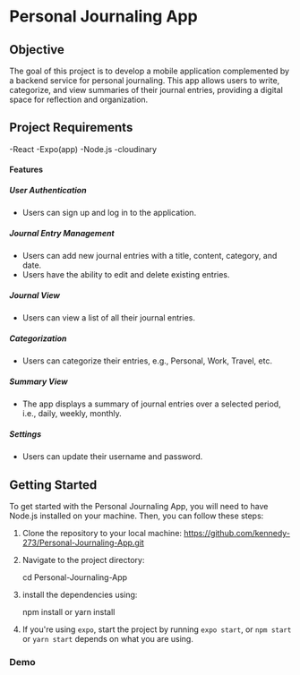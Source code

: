 # Personal Journaling App

## Objective

The goal of this project is to develop a mobile application complemented by a backend service for personal journaling. This app allows users to write, categorize, and view summaries of their journal entries, providing a digital space for reflection and organization.

## Project Requirements
-React
-Expo(app)
-Node.js
-cloudinary

#### Features

##### User Authentication

- Users can sign up and log in to the application.

##### Journal Entry Management

- Users can add new journal entries with a title, content, category, and date.
- Users have the ability to edit and delete existing entries.

##### Journal View

- Users can view a list of all their journal entries.

##### Categorization

- Users can categorize their entries, e.g., Personal, Work, Travel, etc.

##### Summary View

- The app displays a summary of journal entries over a selected period, i.e., daily, weekly, monthly.

##### Settings

- Users can update their username and password.

## Getting Started

To get started with the Personal Journaling App, you will need to have Node.js installed on your machine. Then, you can follow these steps:

1. Clone the repository to your local machine: https://github.com/kennedy-273/Personal-Journaling-App.git

2. Navigate to the project directory:

    cd Personal-Journaling-App

3. install the dependencies using:

    npm install
        or
    yarn install


3. If you're using `expo`, start the project by running `expo start`, or  `npm start ` or `yarn start` depends on what you are using.

### Demo
    

